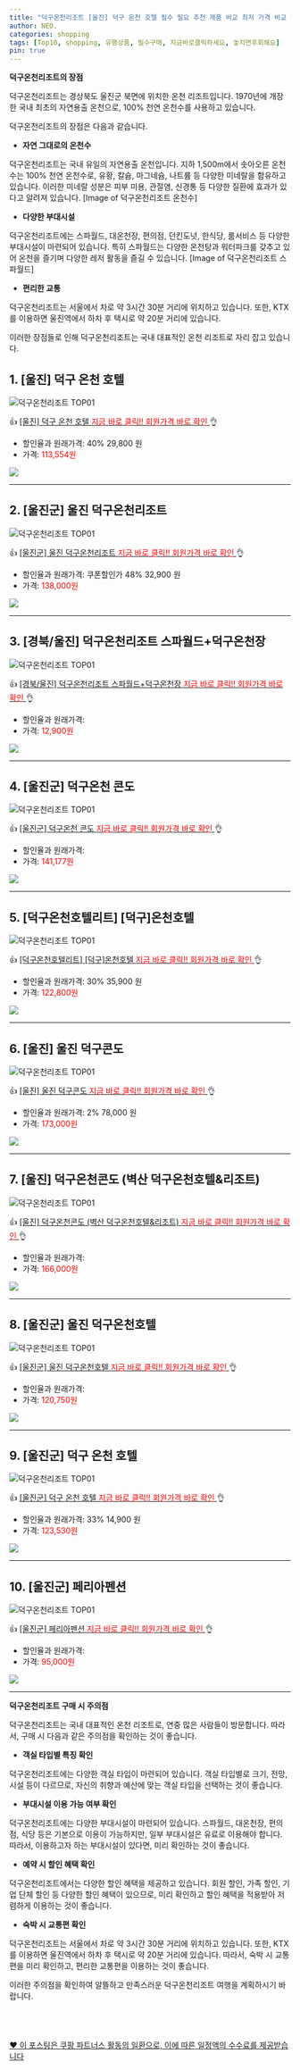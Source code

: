 ```yaml
---
title: "덕구온천리조트 [울진] 덕구 온천 호텔 필수 필요 추천 제품 비교 최저 가격 비교 장점 구매 후기 구매평"
author: NEO.
categories: shopping
tags: [Top10, shopping, 유행상품, 필수구매, 지금바로클릭하세요, 놓치면후회해요]
pin: true
---
```

**덕구온천리조트의 장점**

덕구온천리조트는 경상북도 울진군 북면에 위치한 온천 리조트입니다. 1970년에 개장한 국내 최초의 자연용출 온천으로, 100% 천연 온천수를 사용하고 있습니다.

덕구온천리조트의 장점은 다음과 같습니다.

* **자연 그대로의 온천수**

덕구온천리조트는 국내 유일의 자연용출 온천입니다. 지하 1,500m에서 솟아오른 온천수는 100% 천연 온천수로, 유황, 칼슘, 마그네슘, 나트륨 등 다양한 미네랄을 함유하고 있습니다. 이러한 미네랄 성분은 피부 미용, 관절염, 신경통 등 다양한 질환에 효과가 있다고 알려져 있습니다.
[Image of 덕구온천리조트 온천수]

* **다양한 부대시설**

덕구온천리조트에는 스파월드, 대온천장, 편의점, 던킨도넛, 한식당, 룸서비스 등 다양한 부대시설이 마련되어 있습니다. 특히 스파월드는 다양한 온천탕과 워터파크를 갖추고 있어 온천을 즐기며 다양한 레저 활동을 즐길 수 있습니다.
[Image of 덕구온천리조트 스파월드]

* **편리한 교통**

덕구온천리조트는 서울에서 차로 약 3시간 30분 거리에 위치하고 있습니다. 또한, KTX를 이용하면 울진역에서 하차 후 택시로 약 20분 거리에 있습니다.

이러한 장점들로 인해 덕구온천리조트는 국내 대표적인 온천 리조트로 자리 잡고 있습니다.

   

## 1. [울진] 덕구 온천 호텔

![덕구온천리조트 TOP01](https://thumbnail9.coupangcdn.com/thumbnails/remote/490x490ex/image/travel_reactor/travelConnect/hotel/C00924717/2f9bd2eb-2c84-4696-906f-96ac2cfe2959.jpg)


👍 [[울진] 덕구 온천 호텔 <font color=red> 지금 바로 클릭!! 회원가격 바로 확인 </font> ](https://link.coupang.com/re/AFFTDP?lptag=AF3617701&subid=GithubCoopas&pageKey=10000001796295&traceid=V0-153&itemId=None&vendorItemId=None) 👌 


- 할인율과 원래가격: 40%  29,800   원
- 가격: <span style='color:red'>113,554원</span>

[![](/discount_price.png)](https://link.coupang.com/re/AFFTDP?lptag=AF3617701&subid=GithubCoopas&pageKey=10000001796295&traceid=V0-153&itemId=None&vendorItemId=None)

---


   

## 2. [울진군] 울진 덕구온천리조트

![덕구온천리조트 TOP01](https://thumbnail10.coupangcdn.com/thumbnails/remote/490x490ex/image/travel_reactor/travelConnect/hotel/A00935655/e23760bf-4214-4aa2-b971-b67d2e0a10e3.jpg)


👍 [[울진군] 울진 덕구온천리조트 <font color=red> 지금 바로 클릭!! 회원가격 바로 확인 </font> ](https://link.coupang.com/re/AFFTDP?lptag=AF3617701&subid=GithubCoopas&pageKey=10000002654723&traceid=V0-153&itemId=None&vendorItemId=None) 👌 


- 할인율과 원래가격: 쿠폰할인가 48%  32,900   원
- 가격: <span style='color:red'>138,000원</span>

[![](/discount_price.png)](https://link.coupang.com/re/AFFTDP?lptag=AF3617701&subid=GithubCoopas&pageKey=10000002654723&traceid=V0-153&itemId=None&vendorItemId=None)

---


   

## 3. [경북/울진] 덕구온천리조트 스파월드+덕구온천장

![덕구온천리조트 TOP01](https://thumbnail9.coupangcdn.com/thumbnails/remote/490x490ex/image/travel_reactor/travelSeller/common/A00186574/a174a054-4a65-4a78-92d4-a7983d044f2f.jpg)


👍 [[경북/울진] 덕구온천리조트 스파월드+덕구온천장 <font color=red> 지금 바로 클릭!! 회원가격 바로 확인 </font> ](https://link.coupang.com/re/AFFTDP?lptag=AF3617701&subid=GithubCoopas&pageKey=10000001445566&traceid=V0-153&itemId=None&vendorItemId=None) 👌 


- 할인율과 원래가격: 
- 가격: <span style='color:red'>12,900원</span>

[![](/discount_price.png)](https://link.coupang.com/re/AFFTDP?lptag=AF3617701&subid=GithubCoopas&pageKey=10000001445566&traceid=V0-153&itemId=None&vendorItemId=None)

---


   

## 4. [울진군] 덕구온천 콘도

![덕구온천리조트 TOP01](https://thumbnail7.coupangcdn.com/thumbnails/remote/490x490ex/image/travel_reactor/travelConnect/hotel/C00242129/0b750335-8afd-41f5-b9e2-b26b323ef7d7.jpg)


👍 [[울진군] 덕구온천 콘도 <font color=red> 지금 바로 클릭!! 회원가격 바로 확인 </font> ](https://link.coupang.com/re/AFFTDP?lptag=AF3617701&subid=GithubCoopas&pageKey=10000000026772&traceid=V0-153&itemId=None&vendorItemId=None) 👌 


- 할인율과 원래가격: 
- 가격: <span style='color:red'>141,177원</span>

[![](/discount_price.png)](https://link.coupang.com/re/AFFTDP?lptag=AF3617701&subid=GithubCoopas&pageKey=10000000026772&traceid=V0-153&itemId=None&vendorItemId=None)

---


   

## 5. [덕구온천호텔리트] [덕구]온천호텔

![덕구온천리조트 TOP01](https://thumbnail7.coupangcdn.com/thumbnails/remote/490x490ex/image/travel_reactor/travelSeller/hotel/A00007086/7194554a-b2c5-4fa8-97ce-2c5451981e52.jpg)


👍 [[덕구온천호텔리트] [덕구]온천호텔 <font color=red> 지금 바로 클릭!! 회원가격 바로 확인 </font> ](https://link.coupang.com/re/AFFTDP?lptag=AF3617701&subid=GithubCoopas&pageKey=10000001798740&traceid=V0-153&itemId=None&vendorItemId=None) 👌 


- 할인율과 원래가격: 30%  35,900   원
- 가격: <span style='color:red'>122,800원</span>

[![](/discount_price.png)](https://link.coupang.com/re/AFFTDP?lptag=AF3617701&subid=GithubCoopas&pageKey=10000001798740&traceid=V0-153&itemId=None&vendorItemId=None)

---


   

## 6. [울진] 울진 덕구콘도

![덕구온천리조트 TOP01](https://thumbnail8.coupangcdn.com/thumbnails/remote/490x490ex/image/travel_reactor/travelSeller/resort/A00206283/bb3274cc-f5ed-45a4-9b68-e05d874a55db.jpg)


👍 [[울진] 울진 덕구콘도 <font color=red> 지금 바로 클릭!! 회원가격 바로 확인 </font> ](https://link.coupang.com/re/AFFTDP?lptag=AF3617701&subid=GithubCoopas&pageKey=10000000784562&traceid=V0-153&itemId=None&vendorItemId=None) 👌 


- 할인율과 원래가격: 2%  78,000   원
- 가격: <span style='color:red'>173,000원</span>

[![](/discount_price.png)](https://link.coupang.com/re/AFFTDP?lptag=AF3617701&subid=GithubCoopas&pageKey=10000000784562&traceid=V0-153&itemId=None&vendorItemId=None)

---


   

## 7. [울진] 덕구온천콘도 (벽산 덕구온천호텔&리조트)

![덕구온천리조트 TOP01](https://thumbnail10.coupangcdn.com/thumbnails/remote/490x490ex/image/travel_reactor/travelSeller/resort/A00265554/d137d365-8d95-4124-a0ef-89e7165847cc.jpg)


👍 [[울진] 덕구온천콘도 (벽산 덕구온천호텔&리조트) <font color=red> 지금 바로 클릭!! 회원가격 바로 확인 </font> ](https://link.coupang.com/re/AFFTDP?lptag=AF3617701&subid=GithubCoopas&pageKey=10000001754617&traceid=V0-153&itemId=None&vendorItemId=None) 👌 


- 할인율과 원래가격: 
- 가격: <span style='color:red'>166,000원</span>

[![](/discount_price.png)](https://link.coupang.com/re/AFFTDP?lptag=AF3617701&subid=GithubCoopas&pageKey=10000001754617&traceid=V0-153&itemId=None&vendorItemId=None)

---


   

## 8. [울진군] 울진 덕구온천호텔

![덕구온천리조트 TOP01](https://thumbnail9.coupangcdn.com/thumbnails/remote/490x490ex/image/travel_reactor/travelConnect/hotel/A00935655/6a6b9c10-396a-45a5-b5b0-b33c72237e31.jpg)


👍 [[울진군] 울진 덕구온천호텔 <font color=red> 지금 바로 클릭!! 회원가격 바로 확인 </font> ](https://link.coupang.com/re/AFFTDP?lptag=AF3617701&subid=GithubCoopas&pageKey=10000002654378&traceid=V0-153&itemId=None&vendorItemId=None) 👌 


- 할인율과 원래가격: 
- 가격: <span style='color:red'>120,750원</span>

[![](/discount_price.png)](https://link.coupang.com/re/AFFTDP?lptag=AF3617701&subid=GithubCoopas&pageKey=10000002654378&traceid=V0-153&itemId=None&vendorItemId=None)

---


   

## 9. [울진군] 덕구 온천 호텔

![덕구온천리조트 TOP01](https://thumbnail9.coupangcdn.com/thumbnails/remote/490x490ex/image/travel_reactor/travelConnect/hotel/C00242129/9a306976-5f4e-493e-ae23-d63c1fd54819.jpg)


👍 [[울진군] 덕구 온천 호텔 <font color=red> 지금 바로 클릭!! 회원가격 바로 확인 </font> ](https://link.coupang.com/re/AFFTDP?lptag=AF3617701&subid=GithubCoopas&pageKey=10000000025942&traceid=V0-153&itemId=None&vendorItemId=None) 👌 


- 할인율과 원래가격: 33%  14,900   원
- 가격: <span style='color:red'>123,530원</span>

[![](/discount_price.png)](https://link.coupang.com/re/AFFTDP?lptag=AF3617701&subid=GithubCoopas&pageKey=10000000025942&traceid=V0-153&itemId=None&vendorItemId=None)

---


   

## 10. [울진군] 페리아펜션

![덕구온천리조트 TOP01](https://thumbnail6.coupangcdn.com/thumbnails/remote/490x490ex/image/travel_reactor/static/booking/image/pension/ddnayo/028dc313-895f-40b9-8cde-a7134687688c.jpg)


👍 [[울진군] 페리아펜션 <font color=red> 지금 바로 클릭!! 회원가격 바로 확인 </font> ](https://link.coupang.com/re/AFFTDP?lptag=AF3617701&subid=GithubCoopas&pageKey=125790514&traceid=V0-153&itemId=None&vendorItemId=None) 👌 


- 할인율과 원래가격: 
- 가격: <span style='color:red'>95,000원</span>

[![](/discount_price.png)](https://link.coupang.com/re/AFFTDP?lptag=AF3617701&subid=GithubCoopas&pageKey=125790514&traceid=V0-153&itemId=None&vendorItemId=None)

---
**덕구온천리조트 구매 시 주의점**

덕구온천리조트는 국내 대표적인 온천 리조트로, 연중 많은 사람들이 방문합니다. 따라서, 구매 시 다음과 같은 주의점을 확인하는 것이 좋습니다.

* **객실 타입별 특징 확인**

덕구온천리조트에는 다양한 객실 타입이 마련되어 있습니다. 객실 타입별로 크기, 전망, 시설 등이 다르므로, 자신의 취향과 예산에 맞는 객실 타입을 선택하는 것이 좋습니다.

* **부대시설 이용 가능 여부 확인**

덕구온천리조트에는 다양한 부대시설이 마련되어 있습니다. 스파월드, 대온천장, 편의점, 식당 등은 기본으로 이용이 가능하지만, 일부 부대시설은 유료로 이용해야 합니다. 따라서, 이용하고자 하는 부대시설이 있다면, 미리 확인하는 것이 좋습니다.

* **예약 시 할인 혜택 확인**

덕구온천리조트에서는 다양한 할인 혜택을 제공하고 있습니다. 회원 할인, 가족 할인, 기업 단체 할인 등 다양한 할인 혜택이 있으므로, 미리 확인하고 할인 혜택을 적용받아 저렴하게 이용하는 것이 좋습니다.

* **숙박 시 교통편 확인**

덕구온천리조트는 서울에서 차로 약 3시간 30분 거리에 위치하고 있습니다. 또한, KTX를 이용하면 울진역에서 하차 후 택시로 약 20분 거리에 있습니다. 따라서, 숙박 시 교통편을 미리 확인하고, 편리한 교통편을 이용하는 것이 좋습니다.

이러한 주의점을 확인하여 알뜰하고 만족스러운 덕구온천리조트 여행을 계획하시기 바랍니다.<br><br><br><br><br> [ ❤  이 포스팅은 쿠팡 파트너스 활동의 일환으로, 이에 따른 일정액의 수수료를 제공받습니다](https://link.coupang.com/a/bcEFyh)